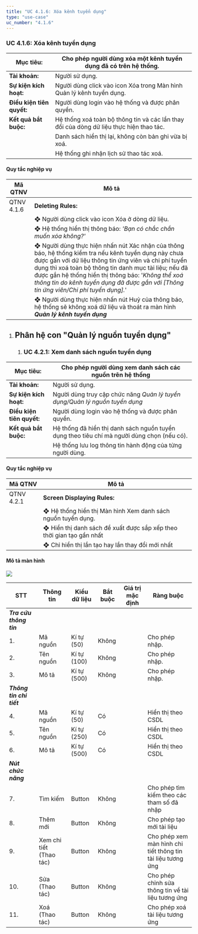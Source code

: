 ```yaml
---
title: "UC 4.1.6: Xóa kênh tuyển dụng"
type: "use-case"
uc_number: "4.1.6"
---
```


### UC 4.1.6: Xóa kênh tuyển dụng

| **Mục tiêu:** | Cho phép người dùng xóa một kênh tuyển dụng đã có trên hệ thống. |
| --- | --- |
| **Tài khoản:** | Người sử dụng. |
| **Sự kiện kích hoạt:** | Người dùng click vào icon Xóa trong Màn hình Quản lý kênh tuyển dụng. |
| **Điều kiện tiên quyết:** | Người dùng login vào hệ thống và được phân quyền. |
| **Kết quả bắt buộc:** | Hệ thống xoá toàn bộ thông tin và các lần thay đổi của dòng dữ liệu thực hiện thao tác. |
|  | Danh sách hiển thị lại, không còn bản ghi vừa bị xoá. |
|  | Hệ thống ghi nhận lịch sử thao tác xoá. |

#### Quy tắc nghiệp vụ

| **Mã QTNV** | **Mô tả** |
| --- | --- |
| QTNV 4.1.6 | **Deleting Rules:** |
|  | ❖ Người dùng click vào icon Xóa ở dòng dữ liệu. |
|  | ❖ Hệ thống hiển thị thông báo: *'Bạn có chắc chắn muốn xóa không?'* |
|  | ❖ Người dùng thực hiện nhấn nút Xác nhận của thông báo, hệ thống kiểm tra nếu kênh tuyển dụng này chưa được gắn với dữ liệu thông tin ứng viên và chi phí tuyển dụng thì xoá toàn bộ thông tin danh mục tài liệu; nếu đã được gắn hệ thống hiển thị thông báo: '*Không thể xoá thông tin do kênh tuyển dụng đã được gắn với \[Thông tin ứng viên/Chi phí tuyển dụng\].*' |
|  | ❖ Người dùng thực hiện nhấn nút Huỷ của thông báo, hệ thống sẽ không xoá dữ liệu và thoát ra màn hình ***Quản lý kênh tuyển dụng*** |

1.  Phân hệ con "Quản lý nguồn tuyển dụng"
    --------------------------------------

    1.  ### UC 4.2.1: Xem danh sách nguồn tuyển dụng

| **Mục tiêu:** | Cho phép người dùng xem danh sách các nguồn trên hệ thống |
| --- | --- |
| **Tài khoản:** | Người sử dụng. |
| **Sự kiện kích hoạt:** | Người dùng truy cập chức năng *Quản lý tuyển dụng/Quản lý nguồn tuyển dụng* |
| **Điều kiện tiên quyết:** | Người dùng login vào hệ thống và được phân quyền. |
| **Kết quả bắt buộc:** | Hệ thống đã hiển thị danh sách nguồn tuyển dụng theo tiêu chí mà người dùng chọn (nếu có). |
|  | Hệ thống lưu log thông tin hành động của từng người dùng. |

#### Quy tắc nghiệp vụ

| **Mã QTNV** | **Mô tả** |
| --- | --- |
| QTNV 4.2.1 | **Screen Displaying Rules:** |
|  | ❖ Hệ thống hiển thị Màn hình Xem danh sách nguồn tuyển dụng. |
|  | ❖ Hiển thị danh sách đề xuất được sắp xếp theo thời gian tạo gần nhất |
|  | ❖ Chỉ hiển thị lần tạo hay lần thay đổi mới nhất |

####  Mô tả màn hình

![](media/image47.png)

| **STT** | **Thông tin** | **Kiểu dữ liệu** | **Bắt buộc** | **Giá trị mặc định** | **Ràng buộc** |
| --- | --- | --- | --- | --- | --- |
| ***Tra cứu thông tin*** |  |  |  |  |  |
| 1. | Mã nguồn | Kí tự (50) | Không |  | Cho phép nhập. |
| 2. | Tên nguồn | Kí tự (100) | Không |  | Cho phép nhập. |
| 3. | Mô tả | Kí tự (500) | Không |  | Cho phép nhập. |
| ***Thông tin chi tiết*** |  |  |  |  |  |
| 4. | Mã nguồn | Kí tự (50) | Có |  | Hiển thị theo CSDL |
| 5. | Tên nguồn | Kí tự (250) | Có |  | Hiển thị theo CSDL |
| 6. | Mô tả | Kí tự (500) | Có |  | Hiển thị theo CSDL |
| ***Nút chức năng*** |  |  |  |  |  |
| 7. | Tìm kiếm | Button | Không |  | Cho phép tìm kiếm theo các tham số đã nhập |
| 8. | Thêm mới | Button | Không |  | Cho phép tạo mới tài liệu |
| 9. | Xem chi tiết (Thao tác) | Button | Không |  | Cho phép xem màn hình chi tiết thông tin tài liệu tương ứng |
| 10. | Sửa (Thao tác) | Button | Không |  | Cho phép chỉnh sửa thông tin về tài liệu tương ứng |
| 11. | Xoá (Thao tác) | Button | Không |  | Cho phép xoá tài liệu tương ứng |
